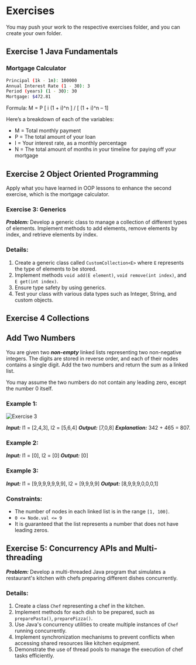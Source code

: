 # Exercises

You may push your work to the respective exercises folder, and you can create your own folder.

## Exercise 1 Java Fundamentals

### Mortgage Calculator

```bash
Principal (1k - 1m): 100000
Annual Interest Rate (1 - 30): 3
Period (years) (1 - 30): 30
Mortgage: $472.81
```

Formula: M = P [ i (1 + i)^n ] / [ (1 + i)^n – 1]

Here’s a breakdown of each of the variables:

- M = Total monthly payment
- P = The total amount of your loan
- I = Your interest rate, as a monthly percentage
- N = The total amount of months in your timeline for paying off your mortgage

## Exercise 2 Object Oriented Programming

Apply what you have learned in OOP lessons to enhance the second exercise, which is the mortgage calculator.

### Exercise 3: Generics

**_Problem:_** Develop a generic class to manage a collection of different types of elements. Implement methods to add elements, remove elements by index, and retrieve elements by index.

### Details:

1. Create a generic class called `CustomCollection<E>` where `E` represents the type of elements to be stored.
2. Implement methods `void add(E element)`, `void remove(int index)`, and `E get(int index)`.
3. Ensure type safety by using generics.
4. Test your class with various data types such as Integer, String, and custom objects.

## Exercise 4 Collections

## Add Two Numbers

You are given two **_non-empty_** linked lists representing two non-negative integers. The digits are stored in reverse order, and each of their nodes contains a single digit. Add the two numbers and return the sum as a linked list.

You may assume the two numbers do not contain any leading zero, except the number 0 itself.

### Example 1:

![Exercise 3](https://github.com/prince-bojji/JavaNiceDay/tree/main/JavaDevelopment/src/week1/Exercises/images/exercise3.png)

**_Input:_** l1 = [2,4,3], l2 = [5,6,4]
**_Output:_** [7,0,8]
**_Explanation:_** 342 + 465 = 807.

### Example 2:

**_Input:_** l1 = [0], l2 = [0]
**_Output:_** [0]

### Example 3:

**_Input:_** l1 = [9,9,9,9,9,9,9], l2 = [9,9,9,9]
**_Output:_** [8,9,9,9,0,0,0,1]

### Constraints:

- The number of nodes in each linked list is in the range `[1, 100]`.
- `0 <= Node.val <= 9`
- It is guaranteed that the list represents a number that does not have leading zeros.

## Exercise 5: Concurrency APIs and Multi-threading

**_Problem:_** Develop a multi-threaded Java program that simulates a restaurant's kitchen with chefs preparing different dishes concurrently.

### Details:

1. Create a class `Chef` representing a chef in the kitchen.
2. Implement methods for each dish to be prepared, such as `preparePasta()`, `preparePizza()`.
3. Use Java's concurrency utilities to create multiple instances of `Chef` running concurrently.
4. Implement synchronization mechanisms to prevent conflicts when accessing shared resources like kitchen equipment.
5. Demonstrate the use of thread pools to manage the execution of chef tasks efficiently.
